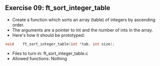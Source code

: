 ## Exercise 09: ft_sort_integer_table
+ Create a function which sorts an array (table) of integers by ascending order.
+ The arguments are a pointer to int and the number of ints in the array.
+ Here's how it should be prototyped:
```C
void	ft_sort_integer_table(int *tab, int size);
```
+ Files to turn in: ft_sort_integer_table.c
+ Allowed functions: Nothing
